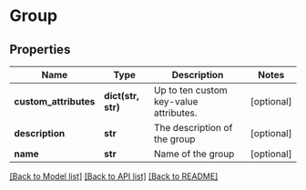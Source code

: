 # Group

## Properties
Name | Type | Description | Notes
------------ | ------------- | ------------- | -------------
**custom_attributes** | **dict(str, str)** | Up to ten custom key-value attributes. | [optional] 
**description** | **str** | The description of the group | [optional] 
**name** | **str** | Name of the group | [optional] 

[[Back to Model list]](../README.md#documentation-for-models) [[Back to API list]](../README.md#documentation-for-api-endpoints) [[Back to README]](../README.md)


